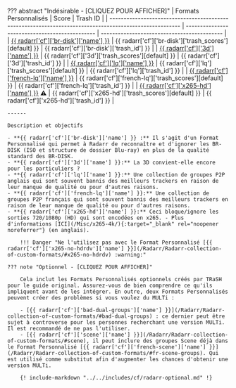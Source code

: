 ??? abstract "Indésirable - [CLIQUEZ POUR AFFICHER]"
    | Formats Personnalisés                                                                                   | Score                                          | Trash ID                                    |
    | ------------------------------------------------------------------------------------------------------- | ---------------------------------------------- | ------------------------------------------- |
    | [{{ radarr['cf']['br-disk']['name'] }}](/Radarr/Radarr-collection-of-custom-formats/#br-disk)           | {{ radarr['cf']['br-disk']['trash_scores'][default] }}   | {{ radarr['cf']['br-disk']['trash_id'] }}   |
    | [{{ radarr['cf']['3d']['name'] }}](/Radarr/Radarr-collection-of-custom-formats/#3d)                     | {{ radarr['cf']['3d']['trash_scores'][default] }}        | {{ radarr['cf']['3d']['trash_id'] }}        |
    | [{{ radarr['cf']['lq']['name'] }}](/Radarr/Radarr-collection-of-custom-formats/#lq)                     | {{ radarr['cf']['lq']['trash_scores'][default] }}        | {{ radarr['cf']['lq']['trash_id'] }}        |
    | [{{ radarr['cf']['french-lq']['name'] }}](/Radarr/Radarr-collection-of-custom-formats/#fr-lq)           | {{ radarr['cf']['french-lq']['trash_scores'][default] }} | {{ radarr['cf']['french-lq']['trash_id'] }} |
    | [{{ radarr['cf']['x265-hd']['name'] }}](/Radarr/Radarr-collection-of-custom-formats/#x265-hd) :warning: | {{ radarr['cf']['x265-hd']['trash_scores'][default] }}   | {{ radarr['cf']['x265-hd']['trash_id'] }}   |

    ------

    Description et objectifs

    - **{{ radarr['cf']['br-disk']['name'] }} :** Il s'agit d'un Format Personnalisé qui permet à Radarr de reconnaître et d'ignorer les BR-DISK (ISO et structure de dossier Blu-ray) en plus de la qualité standard des BR-DISK.
    - **{{ radarr['cf']['3d']['name'] }}:** La 3D convient-elle encore pour les particuliers ?
    - **{{ radarr['cf']['lq']['name'] }}:** Une collection de groupes P2P anglais qui sont souvent bannis des meilleurs trackers en raison de leur manque de qualité ou pour d'autres raisons.
    - **{{ radarr['cf']['french-lq']['name'] }}:** Une collection de groupes P2P français qui sont souvent bannis des meilleurs trackers en raison de leur manque de qualité ou pour d'autres raisons.
    - **{{ radarr['cf']['x265-hd']['name'] }}:** Ceci bloque/ignore les sorties 720/1080p (HD) qui sont encodées en x265. - Plus d'informations [ICI](/Misc/x265-4k/){:target="_blank" rel="noopener noreferrer"} (en anglais).

        !!! Danger "Ne l'utilisez pas avec le Format Personnalisé [{{ radarr['cf']['x265-no-hdrdv']['name'] }}](/Radarr/Radarr-collection-of-custom-formats/#x265-no-hdrdv) :warning:"

    ??? note "Optionnel - [CLIQUEZ POUR AFFICHER]"

        Cela inclut les Formats Personnalisés optionnels créés par TRaSH pour le guide original. Assurez-vous de bien comprendre ce qu'ils impliquent avant de les intégrer. En outre, deux Formats Personnalisés peuvent créer des problèmes si vous voulez du MULTi :

        - [{{ radarr['cf']['bad-dual-groups']['name'] }}](/Radarr/Radarr-collection-of-custom-formats/#bad-dual-groups) : ce dernier peut être sujet à controverse pour les personnes recherchant une version MULTi. Il est recommandé de ne pas l'utiliser.
        - [{{ radarr['cf']['scene']['name'] }}](/Radarr/Radarr-collection-of-custom-formats/#scene), il peut inclure des groupes Scene déjà dans le Format Personnalisé [{{ radarr['cf']['french-scene']['name'] }}](/Radarr/Radarr-collection-of-custom-formats/#fr-scene-groups). Qui est utilisé comme substitut afin d'augmenter les chances d'obtenir une version MULTi.

        {! include-markdown "../../includes/cf/radarr-optional.md" !}
